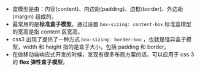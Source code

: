 * 盒模型是由：内容(content)、内边距(padding)、边框(border)、外边距(margin) 组成的。
* 最常用的是**标准盒子模型**，通过设置 `box-sizing: content-box` 标准盒模型的宽高是指 content 区宽高。
* css3 出现了提供了一种方式 `box-sizing: border-box` ，也就是怪异盒子模型，width 和 height 指的是盒子大小，包括 padding 和 border。
* 在做移动端响应式开发的时候，发现有很多布局方案的话，可以应用于 css 3 的 **flex 弹性盒子模型**。

